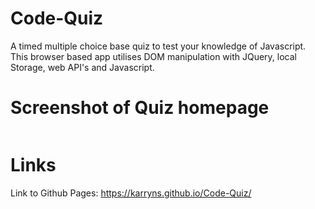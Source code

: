 # Code-Quiz

A timed multiple choice base quiz to test your knowledge of Javascript. This browser based app utilises DOM manipulation with JQuery, local Storage, web API's and Javascript. 

# Screenshot of Quiz homepage
<img src=""/>

# Links

Link to Github Pages: https://karryns.github.io/Code-Quiz/